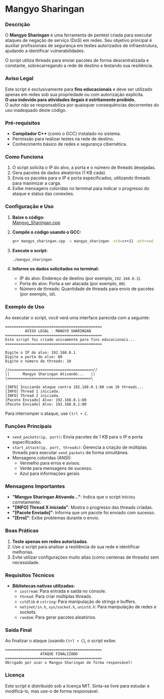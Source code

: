
# Mangyo Sharingan

### Descrição
O **Mangyo Sharingan** é uma ferramenta de pentest criada para executar ataques de negação de serviço (DoS) em redes. Seu objetivo principal é auxiliar profissionais de segurança em testes autorizados de infraestrutura, ajudando a identificar vulnerabilidades.

O script utiliza threads para enviar pacotes de forma descentralizada e constante, sobrecarregando a rede de destino e testando sua resiliência.

### Aviso Legal
Este script é exclusivamente para **fins educacionais** e deve ser utilizado apenas em redes sob sua propriedade ou com autorização explícita.  
**O uso indevido para atividades ilegais é estritamente proibido.**  
O autor não se responsabiliza por quaisquer consequências decorrentes do uso inadequado deste código.

### Pré-requisitos
- **Compilador C++** (como o GCC) instalado no sistema.
- Permissão para realizar testes na rede de destino.
- Conhecimento básico de redes e segurança cibernética.

### Como Funciona
1. O script solicita o IP do alvo, a porta e o número de threads desejadas.
2. Gera pacotes de dados aleatórios (1 KB cada).
3. Envia os pacotes para o IP e porta especificados, utilizando threads para maximizar a carga.
4. Exibe mensagens coloridas no terminal para indicar o progresso do ataque e status das conexões.

### Configuração e Uso
1. **Baixe o código:**  
   [Mangyo_Sharingan.cpp](sandbox:/mnt/data/Mangyo_Sharingan.cpp)

2. **Compile o código usando o GCC:**
   ```bash
   g++ mangyo_sharingan.cpp -o mangyo_sharingan -std=c++11 -pthread
   ```

3. **Execute o script:**
   ```bash
   ./mangyo_sharingan
   ```

4. **Informe os dados solicitados no terminal:**
   - IP do alvo: Endereço de destino (por exemplo, `192.168.0.1`).
   - Porta do alvo: Porta a ser atacada (por exemplo, `80`).
   - Número de threads: Quantidade de threads para envio de pacotes (por exemplo, `10`).

### Exemplo de Uso
Ao executar o script, você verá uma interface parecida com a seguinte:

```plaintext
============================================
         AVISO LEGAL - MANGYO SHARINGAN
============================================
Este script foi criado unicamente para fins educacionais...
============================================

Digite o IP do alvo: 192.168.0.1
Digite a porta do alvo: 80
Digite o número de threads: 10

//======================================//
||      Mangyo Sharingan Ativando...   ||
\======================================\

[INFO] Iniciando ataque contra 192.168.0.1:80 com 10 threads...
[INFO] Thread 1 iniciada.
[INFO] Thread 2 iniciada.
[Pacote Enviado] Alvo: 192.168.0.1:80
[Pacote Enviado] Alvo: 192.168.0.1:80
```

Para interromper o ataque, use `Ctrl + C`.

### Funções Principais
- `send_packets(ip, port)`: Envia pacotes de 1 KB para o IP e porta especificados.
- `start_attack(ip, port, threads)`: Gerencia a criação de múltiplas threads para executar `send_packets` de forma simultânea.
- Mensagens coloridas (ANSI): 
  - Vermelho para erros e avisos.
  - Verde para mensagens de sucesso.
  - Azul para informações gerais.

### Mensagens Importantes
- **"Mangyo Sharingan Ativando..."**: Indica que o script iniciou corretamente.
- **"[INFO] Thread X iniciada"**: Mostra o progresso das threads criadas.
- **"[Pacote Enviado]"**: Informa que um pacote foi enviado com sucesso.
- **"[Erro]"**: Exibe problemas durante o envio.

### Boas Práticas
1. **Teste apenas em redes autorizadas**.
2. Use o script para analisar a resiliência de sua rede e identificar melhorias.
3. Evite utilizar configurações muito altas (como centenas de threads) sem necessidade.

### Requisitos Técnicos
- **Bibliotecas nativas utilizadas:**
  - `iostream`: Para entrada e saída no console.
  - `thread`: Para criar múltiplas threads.
  - `cstdlib` e `cstring`: Para manipulação de strings e buffers.
  - `netinet/in.h`, `sys/socket.h`, `unistd.h`: Para manipulação de redes e sockets.
  - `random`: Para gerar pacotes aleatórios.

### Saída Final
Ao finalizar o ataque (usando `Ctrl + C`), o script exibe:

```plaintext
============================================
                ATAQUE FINALIZADO
============================================
Obrigado por usar o Mangyo Sharingan de forma responsável!
```

### Licença
Este script é distribuído sob a licença MIT. Sinta-se livre para estudar e modificá-lo, mas use-o de forma responsável.
